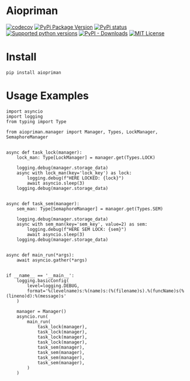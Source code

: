 # Aiopriman

[![codecov](https://codecov.io/gh/darksidecat/aiopriman/branch/main/graph/badge.svg?token=Z0P6ZKJV43)](https://codecov.io/gh/darksidecat/aiopriman)
[![PyPi Package Version](https://img.shields.io/pypi/v/aiopriman?style=flat-square)](https://pypi.python.org/pypi/aiopriman)
[![PyPi status](https://img.shields.io/pypi/status/aiopriman?style=flat-square)](https://pypi.python.org/pypi/aiopriman)
[![Supported python versions](https://img.shields.io/pypi/pyversions/aiopriman?style=flat-square)](https://pypi.python.org/pypi/aiopriman)
[![PyPI - Downloads](https://img.shields.io/pypi/dm/aiopriman?style=flat-square)](https://pypi.python.org/pypi/aiopriman)
[![MIT License](https://img.shields.io/pypi/l/aiopriman?style=flat-square)](https://opensource.org/licenses/MIT)

# Install
```pip install aiopriman```

# Usage Examples

```python3
import asyncio
import logging
from typing import Type

from aiopriman.manager import Manager, Types, LockManager, SemaphoreManager


async def task_lock(manager):
    lock_man: Type[LockManager] = manager.get(Types.LOCK)

    logging.debug(manager.storage_data)
    async with lock_man(key='lock_key') as lock:
        logging.debug(f"HERE LOCKED: {lock}")
        await asyncio.sleep(3)
    logging.debug(manager.storage_data)


async def task_sem(manager):
    sem_man: Type[SemaphoreManager] = manager.get(Types.SEM)

    logging.debug(manager.storage_data)
    async with sem_man(key='sem_key', value=2) as sem:
        logging.debug(f"HERE SEM LOCK: {sem}")
        await asyncio.sleep(3)
    logging.debug(manager.storage_data)


async def main_run(*args):
    await asyncio.gather(*args)


if __name__ == '__main__':
    logging.basicConfig(
        level=logging.DEBUG,
        format='%(levelname)s:%(name)s:(%(filename)s).%(funcName)s(%(lineno)d):%(message)s'
    )

    manager = Manager()
    asyncio.run(
        main_run(
            task_lock(manager),
            task_lock(manager),
            task_lock(manager),
            task_lock(manager),
            task_sem(manager),
            task_sem(manager),
            task_sem(manager),
            task_sem(manager),
        )
    )

```
